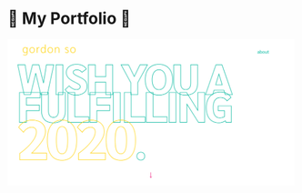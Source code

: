 # :gem: My Portfolio :gem:

![landing page](https://github.com/sssgordon/portfolio-website/blob/master/public/landing.png)
